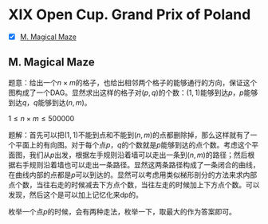 # XIX Open Cup. Grand Prix of Poland

+ [x] [M. Magical Maze](https://official.contest.yandex.ru/opencupXIX/contest/9922/problems/M/)

## M. Magical Maze

题意：给出一个$n \times m$的格子，也给出相邻两个格子的能够通行的方向，保证这个图构成了一个DAG。显然求出这样的格子对$(p,q)$的个数：$(1,1)$能够到达$p$，$p$能够到达$q$，$q$能够到达$(n,m)$。

$1 \le n \times m \le 500000$

题解：首先可以把$(1,1)$不能到点和不能到$(n,m)$的点都删除掉，那么这样就有了一个平面上的有向图。对于每个点$p$，$q$的个数就是$p$能够到达的点个数。考虑这个平面图，我们从$p$出发，根据左手规则沿着墙可以走出一条到$(n,m)$的路径；然后根据右手规则沿着墙也可以走出一条路径。显然这两条路径构成了一条闭合的曲线，在曲线内部的点都是$p$可以到达的。显然可以考虑用类似梯形剖分的方法来求内部点个数，当往右走的时候减去下方点个数，当往左走的时候加上下方点个数。可以发现，然后这个是可以加上记忆化来dp的。

枚举一个点$p$的时候，会有两种走法，枚举一下，取最大的作为答案即可。